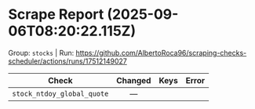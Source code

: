 # Scrape Report (2025-09-06T08:20:22.115Z)

Group: `stocks`  |  Run: https://github.com/AlbertoRoca96/scraping-checks-scheduler/actions/runs/17512149027

| Check | Changed | Keys | Error |
|---|:---:|:--|:--|
| `stock_ntdoy_global_quote` | — |  |  |

